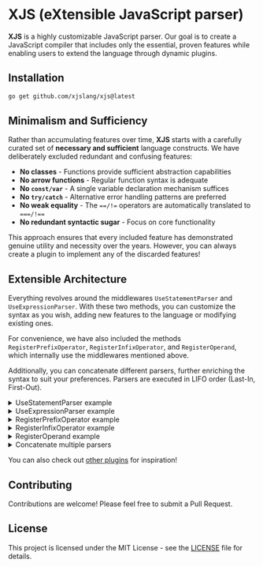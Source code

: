 # XJS (eXtensible JavaScript parser)

**XJS** is a highly customizable JavaScript parser. Our goal is to create a JavaScript compiler that includes only the essential, proven features while enabling users to extend the language through dynamic plugins.

## Installation

```bash
go get github.com/xjslang/xjs@latest
```

## Minimalism and Sufficiency

Rather than accumulating features over time, **XJS** starts with a carefully curated set of **necessary and sufficient** language constructs. We have deliberately excluded redundant and confusing features:

- **No classes** - Functions provide sufficient abstraction capabilities
- **No arrow functions** - Regular function syntax is adequate
- **No `const/var`** - A single variable declaration mechanism suffices
- **No `try/catch`** - Alternative error handling patterns are preferred
- **No weak equality** - The `==/!=` operators are automatically translated to `===/!==`
- **No redundant syntactic sugar** - Focus on core functionality

This approach ensures that every included feature has demonstrated genuine utility and necessity over the years. However, you can always create a plugin to implement any of the discarded features!

## Extensible Architecture

Everything revolves around the middlewares `UseStatementParser` and `UseExpressionParser`. With these two methods, you can customize the syntax as you wish, adding new features to the language or modifying existing ones.

For convenience, we have also included the methods `RegisterPrefixOperator`, `RegisterInfixOperator`, and `RegisterOperand`, which internally use the middlewares mentioned above.

Additionally, you can concatenate different parsers, further enriching the syntax to suit your preferences. Parsers are executed in LIFO order (Last-In, First-Out).

<details>
	<summary>UseStatementParser example</summary>

```go
package main

import (
	"fmt"
	"strings"

	"github.com/xjslang/xjs/ast"
	"github.com/xjslang/xjs/lexer"
	"github.com/xjslang/xjs/parser"
	"github.com/xjslang/xjs/token"
)

// Represents a `const` node
type ConstStatement struct {
	Token token.Token
	Name  *ast.Identifier
	Value ast.Expression
}

// Tells the parser how to write a node
func (ls *ConstStatement) WriteTo(b *strings.Builder) {
	b.WriteString("const ")
	ls.Name.WriteTo(b)
	if ls.Value != nil {
		b.WriteRune('=')
		ls.Value.WriteTo(b)
	}
}

func main() {
	input := "const x = 42"
	l := lexer.New(input)
	p := parser.New(l)
	// adds support for the `const` keyword!
	p.UseStatementParser(func(p *parser.Parser, next func() ast.Statement) ast.Statement {
		if p.CurrentToken.Type == token.IDENT && p.CurrentToken.Literal == "const" {
			stmt := &ConstStatement{Token: p.CurrentToken}
			p.NextToken() // moves to identifier token
			stmt.Name = &ast.Identifier{Token: p.CurrentToken, Value: p.CurrentToken.Literal}
			if !p.ExpectToken(token.ASSIGN) { // expects "="
				return nil
			}
			p.NextToken() // moves to value expression
			stmt.Value = p.ParseExpression()
			return stmt
		}
		return next() // otherwise, next!
	})
	ast := p.ParseProgram()
	fmt.Println(ast.String())
	// Output: const x=42
}
```
</details>

<details>
	<summary>UseExpressionParser example</summary>

```go
package main

import (
	"fmt"
	"strings"

	"github.com/xjslang/xjs/ast"
	"github.com/xjslang/xjs/lexer"
	"github.com/xjslang/xjs/parser"
	"github.com/xjslang/xjs/token"
)

// Represents a `random()` expression node
type RandomExpression struct {
	Token token.Token
}

// Tells the parser how to write a node
func (re *RandomExpression) WriteTo(b *strings.Builder) {
	b.WriteString("Math.random()")
}

func main() {
	input := "let randomValue = RANDOM + 10"
	l := lexer.New(input)
	p := parser.New(l)
	// intercepts expression parsing to handle RANDOM as a special expression!
	p.UseExpressionParser(func(p *parser.Parser, next func() ast.Expression) ast.Expression {
		if p.CurrentToken.Type == token.IDENT && p.CurrentToken.Literal == "RANDOM" {
			return p.ParseRemainingExpression(&RandomExpression{Token: p.CurrentToken})
		}
		return next()
	})
	ast := p.ParseProgram()
	fmt.Println(ast.String())
	// Output: let randomValue=(Math.random()+10)
}
```
</details>

<details>
	<summary>RegisterPrefixOperator example</summary>

```go
package main

import (
	"fmt"
	"strings"

	"github.com/xjslang/xjs/ast"
	"github.com/xjslang/xjs/lexer"
	"github.com/xjslang/xjs/parser"
	"github.com/xjslang/xjs/token"
)

// Represents a typeof node
type TypeofExpression struct {
	Token token.Token
	Right ast.Expression
}

// Tells the parser how to write a node
func (te *TypeofExpression) WriteTo(b *strings.Builder) {
	b.WriteString("(typeof ")
	te.Right.WriteTo(b)
	b.WriteRune(')')
}

func main() {
	input := "if (typeof x == 'string') { console.log('x is a string') }"
	l := lexer.New(input)
	p := parser.New(l)
	// adds support for the typeof keyword!
	p.RegisterPrefixOperator("typeof", func(right func() ast.Expression) ast.Expression {
		return &TypeofExpression{
			Token: p.CurrentToken,
			Right: right(),
		}
	})
	ast := p.ParseProgram()
	fmt.Println(ast.String())
	// Output: if ((typeof (x==="string"))){console.log("x is a string")}
}
```
</details>

<details>
	<summary>RegisterInfixOperator example</summary>

```go
package main

import (
	"fmt"
	"strings"

	"github.com/xjslang/xjs/ast"
	"github.com/xjslang/xjs/lexer"
	"github.com/xjslang/xjs/parser"
	"github.com/xjslang/xjs/token"
)

// Represents Math.pow
type PowExpression struct {
	Token token.Token
	Left  ast.Expression
	Right ast.Expression
}

// Tells the parser how to write a node
func (pe *PowExpression) WriteTo(b *strings.Builder) {
	b.WriteString("Math.pow(")
	pe.Left.WriteTo(b)
	b.WriteRune(',')
	pe.Right.WriteTo(b)
	b.WriteRune(')')
}

func main() {
	input := "let squareArea = r^2"
	l := lexer.New(input)
	p := parser.New(l)
	// adds support for the ^ operator!
	p.RegisterInfixOperator("^", parser.PRODUCT+1, func(left ast.Expression, right func() ast.Expression) ast.Expression {
		return &PowExpression{
			Token: p.CurrentToken,
			Left:  left,
			Right: right(),
		}
	})
	ast := p.ParseProgram()
	fmt.Println(ast.String())
	// Output: let squareArea=Math.pow(r,2)
}
```
</details>

<details>
	<summary>RegisterOperand example</summary>

```go
package main

import (
	"fmt"
	"strings"

	"github.com/xjslang/xjs/ast"
	"github.com/xjslang/xjs/lexer"
	"github.com/xjslang/xjs/parser"
	"github.com/xjslang/xjs/token"
)

// Represents PI
type PiLiteral struct {
	Token token.Token
}

// Tells the parser how to write a node
func (pl *PiLiteral) WriteTo(b *strings.Builder) {
	b.WriteString("Math.PI")
}

func main() {
	input := "let area = PI * r * r"
	l := lexer.New(input)
	p := parser.New(l)
	// adds support for the PI constant!
	p.RegisterOperand("PI", func() ast.Expression {
		return &PiLiteral{Token: p.CurrentToken}
	})
	ast := p.ParseProgram()
	fmt.Println(ast.String())
	// Output: let area=((Math.PI*r)*r)
}
```
</details>

<details>
	<summary>Concatenate multiple parsers</summary>

```go
package main

import (
	"fmt"
	"strings"

	"github.com/xjslang/xjs/ast"
	"github.com/xjslang/xjs/lexer"
	"github.com/xjslang/xjs/parser"
	"github.com/xjslang/xjs/token"
)

type ConstStatement struct {
	Token token.Token
	Name  *ast.Identifier
	Value ast.Expression
}

func (ls *ConstStatement) WriteTo(b *strings.Builder) {
	b.WriteString("const ")
	ls.Name.WriteTo(b)
	if ls.Value != nil {
		b.WriteRune('=')
		ls.Value.WriteTo(b)
	}
}

type TypeofExpression struct {
	Token token.Token
	Right ast.Expression
}

func (te *TypeofExpression) WriteTo(b *strings.Builder) {
	b.WriteString("(typeof ")
	te.Right.WriteTo(b)
	b.WriteRune(')')
}

type PowExpression struct {
	Token token.Token
	Left  ast.Expression
	Right ast.Expression
}

func (pe *PowExpression) WriteTo(b *strings.Builder) {
	b.WriteString("Math.pow(")
	pe.Left.WriteTo(b)
	b.WriteRune(',')
	pe.Right.WriteTo(b)
	b.WriteRune(')')
}

type PiLiteral struct {
	Token token.Token
}

func (pl *PiLiteral) WriteTo(b *strings.Builder) {
	b.WriteString("Math.PI")
}

type RandomExpression struct {
	Token token.Token
}

func (re *RandomExpression) WriteTo(b *strings.Builder) {
	b.WriteString("Math.random()")
}

func main() {
	input := `
	const circleArea = PI * r^2
	if (typeof radius == 'string') {
		let randomRadius = RANDOM * 10
	}`
	l := lexer.New(input)
	p := parser.New(l)
	// combines all previous examples!
	p.UseStatementParser(func(p *parser.Parser, next func() ast.Statement) ast.Statement {
		if p.CurrentToken.Type == token.IDENT && p.CurrentToken.Literal == "const" {
			stmt := &ConstStatement{Token: p.CurrentToken}
			p.NextToken()
			stmt.Name = &ast.Identifier{Token: p.CurrentToken, Value: p.CurrentToken.Literal}
			if !p.ExpectToken(token.ASSIGN) {
				return nil
			}
			p.NextToken()
			stmt.Value = p.ParseExpression()
			return stmt
		}
		return next()
	})
	p.RegisterPrefixOperator("typeof", func(right func() ast.Expression) ast.Expression {
		return &TypeofExpression{Token: p.CurrentToken, Right: right()}
	})
	p.RegisterInfixOperator("^", parser.PRODUCT+1, func(left ast.Expression, right func() ast.Expression) ast.Expression {
		return &PowExpression{Token: p.CurrentToken, Left: left, Right: right()}
	})
	p.RegisterOperand("PI", func() ast.Expression {
		return &PiLiteral{Token: p.CurrentToken}
	})
	p.UseExpressionParser(func(p *parser.Parser, next func() ast.Expression) ast.Expression {
		if p.CurrentToken.Type == token.IDENT && p.CurrentToken.Literal == "RANDOM" {
			return p.ParseRemainingExpression(&RandomExpression{Token: p.CurrentToken})
		}
		return next()
	})
	ast := p.ParseProgram()
	fmt.Println(ast.String())
	// Output: const circleArea=(Math.PI*Math.pow(r,2));if ((typeof (radius==="string"))){let randomRadius=(Math.random()*10)}
}
```
</details>

You can also check out [other plugins](https://github.com/search?q=org%3Axjslang+-parser&type=repositories) for inspiration!

## Contributing

Contributions are welcome! Please feel free to submit a Pull Request.

## License

This project is licensed under the MIT License - see the [LICENSE](LICENSE) file for details.

